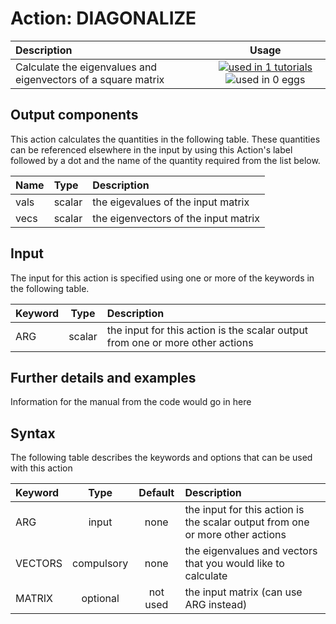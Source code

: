 # Action: DIAGONALIZE

| Description    | Usage |
|:--------|:--------:|
| Calculate the eigenvalues and eigenvectors of a square matrix | [![used in 1 tutorials](https://img.shields.io/badge/tutorials-1-green.svg)](https://www.plumed-tutorials.org/browse.html?search=DIAGONALIZE)![used in 0 eggs](https://img.shields.io/badge/nest-0-red.svg) | 

## Output components

This action calculates the quantities in the following table.  These quantities can be referenced elsewhere in the input by using this Action's label followed by a dot and the name of the quantity required from the list below.

| Name | Type | Description |
|:-------|:-----|:-------|
| vals | scalar | the eigevalues of the input matrix | 
| vecs | scalar | the eigenvectors of the input matrix | 


## Input

The input for this action is specified using one or more of the keywords in the following table.

| Keyword |  Type | Description |
|:--------|:------:|:-----------|
| ARG | scalar | the input for this action is the scalar output from one or more other actions |


## Further details and examples 
Information for the manual from the code would go in here 
## Syntax 
The following table describes the keywords and options that can be used with this action 

| Keyword | Type | Default | Description |
|:-------|:----:|:-------:|:-----------|
| ARG | input | none | the input for this action is the scalar output from one or more other actions |
| VECTORS | compulsory | none |  the eigenvalues and vectors that you would like to calculate |
| MATRIX | optional | not used | the input matrix (can use ARG instead) |
